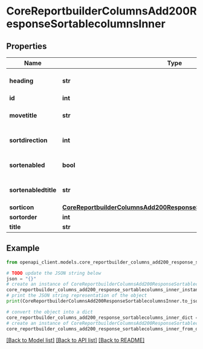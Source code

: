 # CoreReportbuilderColumnsAdd200ResponseSortablecolumnsInner


## Properties

Name | Type | Description | Notes
------------ | ------------- | ------------- | -------------
**heading** | **str** | heading | [optional] [default to 'null']
**id** | **int** | id | [optional] 
**movetitle** | **str** | movetitle | [optional] [default to 'null']
**sortdirection** | **int** | sortdirection | [optional] [default to null]
**sortenabled** | **bool** | sortenabled | [optional] [default to False]
**sortenabledtitle** | **str** | sortenabledtitle | [optional] [default to 'null']
**sorticon** | [**CoreReportbuilderColumnsAdd200ResponseSortablecolumnsInnerSorticon**](CoreReportbuilderColumnsAdd200ResponseSortablecolumnsInnerSorticon.md) |  | [optional] 
**sortorder** | **int** | sortorder | [optional] 
**title** | **str** | title | [optional] 

## Example

```python
from openapi_client.models.core_reportbuilder_columns_add200_response_sortablecolumns_inner import CoreReportbuilderColumnsAdd200ResponseSortablecolumnsInner

# TODO update the JSON string below
json = "{}"
# create an instance of CoreReportbuilderColumnsAdd200ResponseSortablecolumnsInner from a JSON string
core_reportbuilder_columns_add200_response_sortablecolumns_inner_instance = CoreReportbuilderColumnsAdd200ResponseSortablecolumnsInner.from_json(json)
# print the JSON string representation of the object
print(CoreReportbuilderColumnsAdd200ResponseSortablecolumnsInner.to_json())

# convert the object into a dict
core_reportbuilder_columns_add200_response_sortablecolumns_inner_dict = core_reportbuilder_columns_add200_response_sortablecolumns_inner_instance.to_dict()
# create an instance of CoreReportbuilderColumnsAdd200ResponseSortablecolumnsInner from a dict
core_reportbuilder_columns_add200_response_sortablecolumns_inner_from_dict = CoreReportbuilderColumnsAdd200ResponseSortablecolumnsInner.from_dict(core_reportbuilder_columns_add200_response_sortablecolumns_inner_dict)
```
[[Back to Model list]](../README.md#documentation-for-models) [[Back to API list]](../README.md#documentation-for-api-endpoints) [[Back to README]](../README.md)


